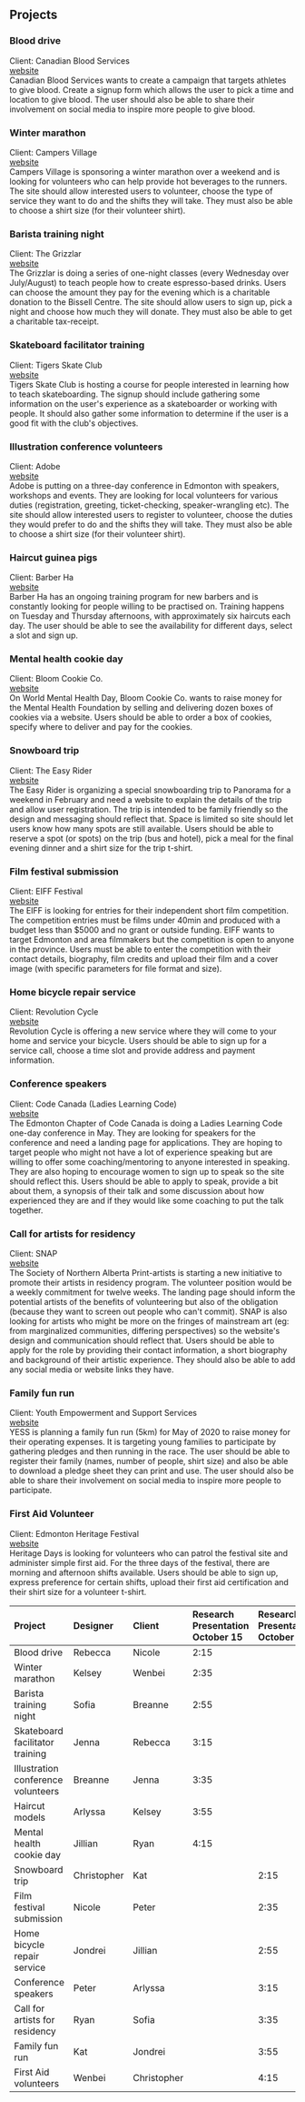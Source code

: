 ## Projects
### Blood drive
Client: Canadian Blood Services  
[website](https://blood.ca/en)  
Canadian Blood Services wants to create a campaign that targets athletes to give blood. Create a signup form which allows the user to pick a time and location to give blood. The user should also be able to share their involvement on social media to inspire more people to give blood.

### Winter marathon
Client: Campers Village   
[website](https://campers-village.com/)   
Campers Village is sponsoring a winter marathon over a weekend and is looking for volunteers who can help provide hot beverages to the runners. The site should allow interested users to volunteer, choose the type of service they want to do and the shifts they will take. They must also be able to choose a shirt size (for their volunteer shirt).

### Barista training night
Client: The Grizzlar  
[website](https://www.thegrizzlar.com/)  
The Grizzlar is doing a series of one-night classes (every Wednesday over July/August) to teach people how to create espresso-based drinks. Users can choose the amount they pay for the evening which is a charitable donation to the Bissell Centre. The site should allow users to sign up, pick a night and choose how much they will donate. They must also be able to get a charitable tax-receipt.

### Skateboard facilitator training
Client: Tigers Skate Club  
[website](https://www.instagram.com/tigersskateclub/)  
Tigers Skate Club is hosting a course for people interested in learning how to teach skateboarding. The signup should include gathering some information on the user's experience as a skateboarder or working with people. It should also gather some information to determine if the user is a good fit with the club's objectives.

### Illustration conference volunteers
Client: Adobe  
[website](https://www.adobe.com/)  
Adobe is putting on a three-day conference in Edmonton with speakers, workshops and events. They are looking for local volunteers for various duties (registration, greeting, ticket-checking, speaker-wrangling etc). The site should allow interested users to register to volunteer, choose the duties they would prefer to do and the shifts they will take. They must also be able to choose a shirt size (for their volunteer shirt).

### Haircut guinea pigs
Client: Barber Ha  
[website](https://barberha.com/)  
Barber Ha has an ongoing training program for new barbers and is constantly looking for people willing to be practised on. Training happens on Tuesday and Thursday afternoons, with approximately six haircuts each day. The user should be able to see the availability for different days, select a slot and sign up. 

### Mental health cookie day
Client: Bloom Cookie Co.  
[website](https://www.bloomcookieco.ca/)  
On World Mental Health Day, Bloom Cookie Co. wants to raise money for the Mental Health Foundation by selling and delivering dozen boxes of cookies via a website. Users should be able to order a box of cookies, specify where to deliver and pay for the cookies. 

### Snowboard trip
Client: The Easy Rider  
[website](https://www.instagram.com/theeasyrider/)  
The Easy Rider is organizing a special snowboarding trip to Panorama for a weekend in February and need a website to explain the details of the trip and allow user registration. The trip is intended to be family friendly so the design and messaging should reflect that. Space is limited so site should let users know how many spots are still available. Users should be able to reserve a spot (or spots) on the trip (bus and hotel), pick a meal for the final evening dinner and a shirt size for the trip t-shirt.

### Film festival submission
Client: EIFF Festival   
[website](http://www.edmontonfilmfest.com/)  
The EIFF is looking for entries for their independent short film competition. The competition entries must be films under 40min and produced with a budget less than $5000 and no grant or outside funding. EIFF wants to target Edmonton and area filmmakers but the competition is open to anyone in the province. Users must be able to enter the competition with their contact details, biography, film credits and upload their film and a cover image (with specific parameters for file format and size). 

### Home bicycle repair service
Client: Revolution Cycle  
[website](https://revolutioncycle.com/)  
Revolution Cycle is offering a new service where they will come to your home and service your bicycle. Users should be able to sign up for a service call, choose a time slot and provide address and payment information.

### Conference speakers
Client: Code Canada (Ladies Learning Code)  
[website](https://www.canadalearningcode.ca/chapters/edmonton/)  
The Edmonton Chapter of Code Canada is doing a Ladies Learning Code one-day conference in May. They are looking for speakers for the conference and need a landing page for applications. They are hoping to target people who might not have a lot of experience speaking but are willing to offer some coaching/mentoring to anyone interested in speaking. They are also hoping to encourage women to sign up to speak so the site should reflect this. Users should be able to apply to speak, provide a bit about them, a synopsis of their talk and some discussion about how experienced they are and if they would like some coaching to put the talk together.

### Call for artists for residency
Client: SNAP   
[website](https://snapartists.com/printshop/artists-in-residence/)   
The Society of Northern Alberta Print-artists is starting a new initiative to promote their artists in residency program. The volunteer position would be a weekly commitment for twelve weeks. The landing page should inform the potential artists of the benefits of volunteering but also of the obligation (because they want to screen out people who can't commit). SNAP is also looking for artists who might be more on the fringes of mainstream art (eg: from marginalized communities, differing perspectives) so the website's design and communication should reflect that. Users should be able to apply for the role by providing their contact information, a short biography and background of their artistic experience. They should also be able to add any social media or website links they have.

### Family fun run
Client: Youth Empowerment and Support Services  
[website](https://yess.org/)  
YESS is planning a family fun run (5km) for May of 2020 to raise money for their operating expenses. It is targeting young families to participate by gathering pledges and then running in the race. The user should be able to register their family (names, number of people, shirt size) and also be able to download a pledge sheet they can print and use. The user should also be able to share their involvement on social media to inspire more people to participate.


### First Aid Volunteer
Client: Edmonton Heritage Festival  
[website](https://www.heritagefest.ca/)  
Heritage Days is looking for volunteers who can patrol the festival site and administer simple first aid. For the three days of the festival, there are morning and afternoon shifts available. Users should be able to sign up, express preference for certain shifts, upload their first aid certification and their shirt size for a volunteer t-shirt.



| Project | Designer | Client | Research Presentation October 15 | Research Presentation October 17 | Planning Presentation October 22 | Planning Presentation October 24 |
|:--|:--|:--|:--|:--|:--|:--|
| Blood drive | Rebecca | Nicole | 2:15 |  |  | 2:15 |
| Winter marathon | Kelsey | Wenbei | 2:35 |  |  | 2:35 |
| Barista training night | Sofia | Breanne | 2:55 |  |  | 2:55 |
| Skateboard facilitator training | Jenna | Rebecca | 3:15 |  |  | 3:15 |
| Illustration conference volunteers | Breanne | Jenna | 3:35 |  |  | 3:35 |
| Haircut models | Arlyssa | Kelsey | 3:55 |  |  | 3:55 |
| Mental health cookie day | Jillian | Ryan | 4:15 |  |  | 4:15 |
| Snowboard trip | Christopher | Kat |  | 2:15 | 2:15 |  |
| Film festival submission | Nicole | Peter |  | 2:35 | 2:35 |  |
| Home bicycle repair service | Jondrei | Jillian |  | 2:55 | 2:55 |  |
| Conference speakers | Peter | Arlyssa |  | 3:15 | 3:15 |  |
| Call for artists for residency | Ryan | Sofia |  | 3:35 | 3:35 |  |
| Family fun run | Kat | Jondrei |  | 3:55 | 3:55 |  |
| First Aid volunteers | Wenbei | Christopher |  | 4:15 | 4:15 |  |